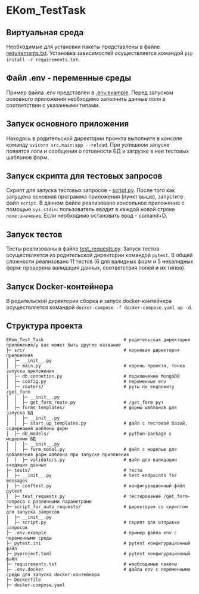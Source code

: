 # EKom_TestTask

## Виртуальная среда
Необходимые для установки пакеты представлены в файле [requirements.txt](https://github.com/Anastasiia-Pov/EKom_TestTask/blob/main/requirements.txt). 
Установка зависимостей осуществляется командой `pip install -r requirements.txt`.

## Файл .env - переменные среды
Пример файла .env представлен в [.env.example](https://github.com/Anastasiia-Pov/EKom_TestTask/blob/main/.env.example).
Перед запуском основного приложения необходимо заполнить данные поля в соответствии с указанными типами.

## Запуск основного приложения
Находясь в родительской директории проекта выполните в консоле команду `uvicorn src.main:app --reload`.
При успешном запуске появятся логи и сообщения о готовности БД и загрузке в нее тестовых шаблонов форм.

## Запуск скрипта для тестовых запросов
Скрипт для запуска тестовых запросов - [script.py](https://github.com/Anastasiia-Pov/EKom_TestTask/blob/main/script_for_auto_requests/script.py).
После того как запущена основная программа приложения (пункт выше), запустите файл `script`.
В данном файле реализовано консольное приложение с помощью `sys.stdin`: пользователь вводит в каждой новой строке `поле:значение`.
Если необходимо остановить ввод - comand+D.

## Запуск тестов
Тесты реализованы в файле [test_requests.py](https://github.com/Anastasiia-Pov/EKom_TestTask/blob/main/tests/test_requests.py).
Запуск тестов осуществляется из родительской директории командой `pytest`.
В общей сложности реализовано 11 тестов (6 для валидных форм и 5 невалидных форм: проверена валидация данных, соответствия полей и их типов).

## Запуск Docker-контейнера
В родительской директории сборка и запуск docker-контейнера осуществляется командой `docker-compose -f docker-compose.yaml up -d`.

## Структура проекта
```
EKom_Test_Task                              # родительская директория приложения/у вас может быть другое название
├─ src/                                     # корневая директория приложения                           
│  ├─ __init__.py                           
│  ├─ main.py                               # корень проекта, точка запуска приложения
│  ├─ db_connetion.py                       # подключение MongoDB
│  ├─ config.py                             # переменные env
│  ├─ routers/                              # руты по ендпоинту /get_form
│  │  ├─ __init__.py                        
│  │  ├─ get_form_route.py                  # /get_form рут 
│  ├─ forms_templates/                      # формы шаблонов для запуска БД
│  │  ├─ __init__.py                                                   
│  │  ├─ start_up_templates.py              # файл с тестовой базой, содержащей шаблоны форм
│  ├─ db_models/                            # python-package с моделями БД
│  │  ├─ __init__.py                                                   
│  │  ├─ form_model.py                      # файл с моделью для добалвения форм шаблона при запуске приложения
│  │  ├─ validators.py                      # файл для валидации входящих данных
├─ tests/                                   # тесты
│  ├─ __init__.py                           # test endpoints for messages
│  ├─ conftest.py                           # конфигурационный файл pytest
│  ├─ test_requests.py                      # тестирование /get_form-запроса с различными параметрами
├─ script_for_auto_requests/                # директория со скриптом для запуска запросов
│  ├─ __init__.py
│  ├─ script.py                             # скрипт для отправки запросов
├─ .env.example                             # пример файла env с переменными среды
├─ pytest.ini                               # pytest конфигурационный файл
├─ pyproject.toml                           # pytest конфигурационный файл
├─ requirements.txt                         # необходимые пакеты
├─ .env.docker                              # файла env с переменными среды для запуска docker-контейнера
├─ Dockerfile                               
├─ docker-compose.yaml                      
```
